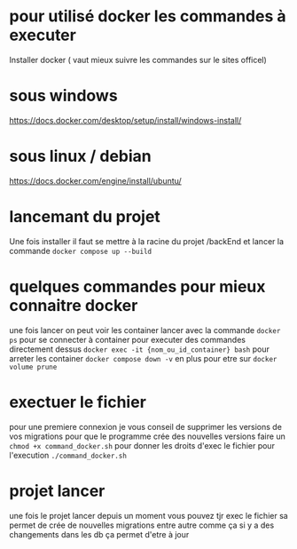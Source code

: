 # pour utilisé docker les commandes à executer

Installer docker ( vaut mieux suivre les commandes sur le sites officel)
 # sous windows
 https://docs.docker.com/desktop/setup/install/windows-install/
 # sous linux / debian 

 https://docs.docker.com/engine/install/ubuntu/

 # lancemant du projet

 Une fois installer il faut se mettre à la racine du projet /backEnd et lancer la commande
 `docker compose up --build ` 
# quelques commandes pour mieux connaitre docker

 une fois lancer on peut voir les container lancer avec la commande 
 `docker ps` 
pour se connecter à container pour executer des commandes directement dessus 
`docker exec -it {nom_ou_id_container} bash` 
pour arreter les container 
`docker compose down -v`
en plus pour etre sur
`docker volume prune`
# exectuer le fichier
pour une premiere connexion je vous conseil de supprimer les versions de vos migrations pour que le programme crée des nouvelles versions
faire un `chmod +x command_docker.sh` pour donner les droits d'exec le fichier
 pour l'execution
 `./command_docker.sh`
 
 # projet lancer 

 une fois le projet lancer depuis un moment vous pouvez tjr exec le fichier sa permet de crée de nouvelles migrations entre autre comme ça si y a des changements dans les db ça permet d'etre à jour 
